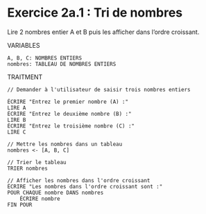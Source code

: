 # Exercice 2a.1 : Tri de nombres
Lire 2 nombres entier A et B puis les afficher dans l’ordre croissant.

VARIABLES

    A, B, C: NOMBRES ENTIERS
    nombres: TABLEAU DE NOMBRES ENTIERS

TRAITMENT

    // Demander à l'utilisateur de saisir trois nombres entiers
    
    ÉCRIRE "Entrez le premier nombre (A) :"
    LIRE A
    ÉCRIRE "Entrez le deuxième nombre (B) :"
    LIRE B
    ÉCRIRE "Entrez le troisième nombre (C) :"
    LIRE C

    // Mettre les nombres dans un tableau
    nombres <- [A, B, C]

    // Trier le tableau
    TRIER nombres

    // Afficher les nombres dans l'ordre croissant
    ÉCRIRE "Les nombres dans l'ordre croissant sont :"
    POUR CHAQUE nombre DANS nombres
        ÉCRIRE nombre
    FIN POUR
